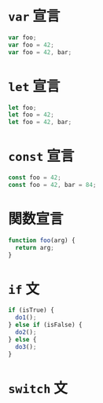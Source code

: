 # `var` 宣言

```javascript
var foo;
var foo = 42;
var foo = 42, bar;
```

# `let` 宣言

```javascript
let foo;
let foo = 42;
let foo = 42, bar;
```

# `const` 宣言

```javascript
const foo = 42;
const foo = 42, bar = 84;
```

# 関数宣言

```javascript
function foo(arg) {
  return arg;
}
```

# `if` 文

```javascript
if (isTrue) {
  do1();
} else if (isFalse) {
  do2();
} else {
  do3();
}
```

# `switch` 文

